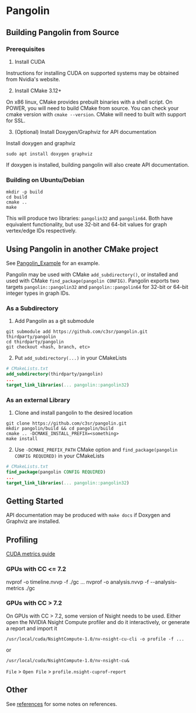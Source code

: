# Pangolin

## Building Pangolin from Source

### Prerequisites

1. Install CUDA

Instructions for installing CUDA on supported systems may be obtained from Nvidia's website.

2. Install CMake 3.12+

On x86 linux, CMake provides prebuilt binaries with a shell script.
On POWER, you will need to build CMake from source.
You can check your cmake version with `cmake --version`.
CMake will need to built with support for SSL.

3. (Optional) Install Doxygen/Graphviz for API documentation

Install doxygen and graphviz

    sudo apt install doxygen graphviz

If doxygen is installed, building pangolin will also create API documentation.

### Building on Ubuntu/Debian

    mkdir -p build
    cd build
    cmake ..
    make

This will produce two libraries: `pangolin32` and `pangolin64`.
Both have equivalent functionality, but use 32-bit and 64-bit values for graph vertex/edge IDs respectively.

## Using Pangolin in another CMake project

See [Pangolin_Example](https://github.com/c3sr/pangolin_example) for an example.

Pangolin may be used with CMake `add_subdirectory()`, or installed and used with CMake `find_package(pangolin CONFIG)`.
Pangolin exports two targets `pangolin::pangolin32` and `pangolin::pangolin64` for 32-bit or 64-bit integer types in graph IDs.

### As a Subdirectory

1. Add Pangolin as a git submodule

```
git submodule add https://github.com/c3sr/pangolin.git thirdparty/pangolin
cd thirdparty/pangolin
git checkout <hash, branch, etc>
```

2. Put `add_subdirectory(...)` in your CMakeLists

```cmake
# CMakeLists.txt
add_subdirectory(thirdparty/pangolin)
...
target_link_libraries(... pangolin::pangolin32)
```


### As an external Library

1. Clone and install pangolin to the desired location

```
git clone https://github.com/c3sr/pangolin.git
mkdir pangolin/build && cd pangolin/build
cmake .. -DCMAKE_INSTALL_PREFIX=<something>
make install
```

2. Use `-DCMAKE_PREFIX_PATH` CMake option and `find_package(pangolin CONFIG REQUIRED)` in your CMakeLists

```cmake
# CMakeLists.txt
find_package(pangolin CONFIG REQUIRED)
...
target_link_libraries(... pangolin::pangolin32)
```

## Getting Started

API documentation may be produced with `make docs` if Doxygen and Graphviz are installed.


## Profiling

[CUDA metrics guide](https://docs.nvidia.com/cuda/profiler-users-guide/index.html#metrics-reference)

### GPUs with CC <= 7.2

nvprof -o timeline.nvvp -f ./gc ...
nvprof -o analysis.nvvp -f --analysis-metrics ./gc

### GPUs with CC > 7.2

On GPUs with CC > 7.2, some version of Nsight needs to be used.
Either open the NVIDIA Nsight Compute profiler and do it interactively, or generate a report and import it

    /usr/local/cuda/NsightCompute-1.0/nv-nsight-cu-cli -o profile -f ...

or

    /usr/local/cuda/NsightCompute-1.0/nv-nsight-cu&

`File` > `Open File` > `profile.nsight-cuprof-report`



## Other

See [references](references) for some notes on references.
